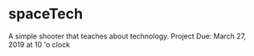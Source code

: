 # spaceTech
A simple shooter that teaches about technology.
Project Due: March 27, 2019 at 10 'o clock
